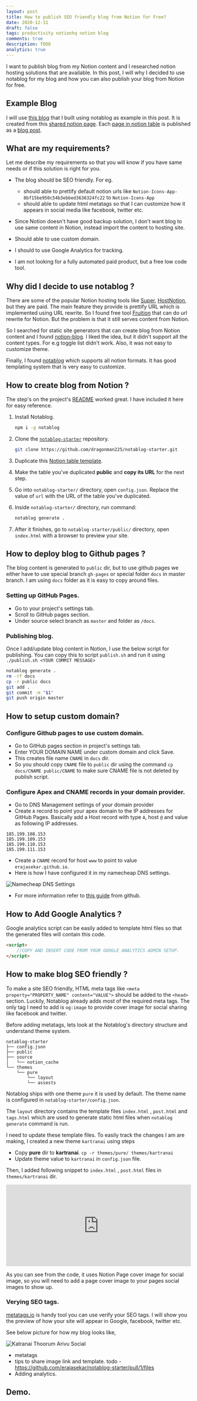 ```yaml
---
layout: post
title: How to publish SEO friendly blog from Notion for Free?
date: 2020-12-31
draft: false
tags: productivity notionhq notion blog
comments: true
description: TODO
analytics: true
---
```


I want to publish blog from my Notion content and I researched notion hosting solutions that are available. In this post, I will why I decided to use notablog for my blog and how you can also publish your blog from Notion for free.

## Example Blog

I will use [this blog](https://katranaithoorumarivu.com/) that I built using notablog as example in this post. It is created from this [shared notion page](https://www.notion.so/erajasekar/91b64f91c8904a36b63b3691cea91aa6?v=3c062b5462a64f6c85720b544a2b6ecd). Each [page in notion table](https://www.notion.so/Thirukkural-How-to-control-Anger-e26960d655a44dcc81775f824d7997aa) is published as a [blog post](https://katranaithoorumarivu.com/thirukkural-adhigaram-vegulamai.html). 

## What are my requirements?

Let me describe my requirements so that you will know if you have same needs or if this solution is right for you.
<br>

* The blog should be SEO friendly. For eg.
	* should able to prettify default notion urls like `Notion-Icons-App-8bf15be950c54b3ebbed3636324fc22` to `Notion-Icons-App`
	* should able to update html metatags so that I can customize how it appears in social media like facebook, twitter etc.

* Since Notion doesn't have good backup solution, I don't want blog to use same content in Notion, instead import the content to hosting site. 
* Should able to use custom domain.
* I should to use Google Analytics for tracking.
* I am not looking for a fully automated paid product, but a free low code tool.


## Why did I decide to use notablog ? 

There are some of the popular Notion hosting tools like [Super](https://super.so), [HostNotion](https://hostnotion.co/), but they are paid. The main feature they provide is prettify URL which is implemented using URL rewrite. So I found free tool [Fruition](https://fruitionsite.com/) that can do url rewrite for Notion. But the problem is that it still serves content from Notion.

So I searched for static site generators that can create blog from Notion content and I found [notion-blog](https://github.com/ijjk/notion-blog). I liked the idea, but it didn't support all the content types. For e.g toggle list didn't work. Also, it was not easy to customize theme.

Finally, I found [notablog](https://github.com/dragonman225/notablog) which supports all notion formats. It has good templating system that is very easy to customize.


## How to create blog from Notion ?

The step's on the project's [README](https://github.com/dragonman225/notablog) worked great. I have included it here for easy reference.

1. Install Notablog.
   ```bash
   npm i -g notablog
   ```

2. Clone the [`notablog-starter`](https://github.com/dragonman225/notablog-starter) repository.
   ```bash
   git clone https://github.com/dragonman225/notablog-starter.git
   ```
   
3. Duplicate this [Notion table template](https://www.notion.so/b6fcf809ca5047b89f423948dce013a0?v=03ddc4d6130a47f8b68e74c9d0061de2).

4. Make the table you've duplicated **public** and **copy its URL** for the next step.

5. Go into `notablog-starter/` directory, open `config.json`. Replace the value of `url` with the URL of the table you've duplicated.

6. Inside `notablog-starter/` directory, run command:

   ```bash
   notablog generate .
   ```

7. After it finishes, go to `notablog-starter/public/` directory, open `index.html` with a browser to preview your site.

## How to deploy blog to Github pages ?
 
The blog content is generated to `public` dir, but to use github pages we either have to use special branch `gh-pages` or special folder `docs` in master branch.
I am using `docs` folder as it is easy to copy around files. 

### Setting up GitHub Pages.

* Go to your project's settings tab.
* Scroll to GitHub pages section.
* Under source select branch as `master` and folder as `/docs`.

### Publishing blog.

Once I add/update blog content in Notion, I use the below script for publishing. You can copy this to script `publish.sh` and run it using `./publish.sh <YOUR COMMIT MESSAGE>`

```bash
notablog generate .
rm -rf docs
cp -r public docs
git add .
git commit -m "$1"
git push origin master
``` 

## How to setup custom domain?

### Configure Github pages to use custom domain.

* Go to GitHub pages section in project's settings tab.
* Enter YOUR DOMAIN NAME under custom domain and click Save.
* This creates file name `CNAME` in `docs` dir. 
* So you should copy `CNAME` file to `public` dir using the command `cp docs/CNAME public/CNAME` to make sure CNAME file is not deleted by publish script.

### Configure Apex and CNAME records in your domain provider.

* Go to DNS Management settings of your domain provider
* Create `A` record to point your apex domain to the IP addresses for GitHub Pages. Basically add a Host record with type `A`, host `@` and value as following IP addresses.

```
185.199.108.153
185.199.109.153
185.199.110.153
185.199.111.153
```
* Create a `CNAME` record for host `www` to point to value `erajasekar.github.io`. 
* Here is how I have configured it in my namecheap DNS settings.

![Namecheap DNS Settings](https://www.dropbox.com/s/myafmk86z8t3z5g/namecheap-screenshot.png?dl=0&raw=1)

* For more information refer to [this guide](https://docs.github.com/en/github/working-with-github-pages/managing-a-custom-domain-for-your-github-pages-site#configuring-a-subdomain) from github.

## How to Add Google Analytics ?

Google analytics script can be easily added to template html files so that the generated files will contain this code.

```html
<script>
	//COPY AND INSERT CODE FROM YOUR GOOGLE ANALYTICS ADMIN SETUP.
</script>
  ```

## How to make blog SEO friendly ?

To make a site SEO friendly, HTML meta tags like `<meta property="PROPERTY_NAME" content="VALUE">`  should be added to the `<head>` section. Luckily, Notablog already adds most of the required meta tags. The only tag I need to add is `og:image` to provide cover image for social sharing like facebook and twitter.

Before adding metatags, lets look at the Notablog's directory structure and understand theme system.

```
notablog-starter
├── config.json
├── public
├── source
│   └── notion_cache
└── themes
    └── pure
    	└── layout
    	└── assests
```

Notablog ships with one theme `pure` it is used by default. The theme name is configured in `notablog-starter/config.json`. 

The `layout` directory contains the template files `index.html` , `post.html` and `tags.html` which are used to generate static html files when  `notablog generate` command is run.

I need to update these template files. To easily track the changes I am are making, I created a new theme `kartranai` using steps

* Copy **pure** dir to **kartranai**. `cp -r themes/pure/ themes/kartranai`
* Update theme value to `kartranai` in `config.json` file.

Then, I added following snippet to `index.html` , `post.html` files in `themes/kartranai` dir.

<iframe id="preview-iframe" src="https://doculet.net/doc/42e896d52721faf1946ca9f3387f8a5d" align="middle" width="100%" height="223" allowfullscreen="true" scrolling="no" frameborder="0"></iframe>

As you can see from the code, it uses Notion Page cover image for social image, so you will need to add a page cover image to your pages social images to show up.

### Verying SEO tags.

[metatags.io](https://metatags.io/) is handy tool you can use verify your SEO tags. I will show you the preview of how your site will appear in Google, facebook, twitter etc.

See below picture for how my blog looks like,

![Katranai Thoorum Arivu Social](https://www.dropbox.com/s/6ko9z9csfv61c6v/Katranai%20Social.png?dl=0&raw=1)

* metatags
* tips to share image link and template.
todo - https://github.com/erajasekar/notablog-starter/pull/1/files
* Adding analytics.

## Demo.






